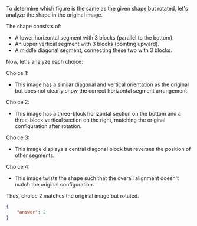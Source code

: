 To determine which figure is the same as the given shape but rotated, let's analyze the shape in the original image.

The shape consists of:
- A lower horizontal segment with 3 blocks (parallel to the bottom).
- An upper vertical segment with 3 blocks (pointing upward).
- A middle diagonal segment, connecting these two with 3 blocks.

Now, let's analyze each choice:

Choice 1:
- This image has a similar diagonal and vertical orientation as the original but does not clearly show the correct horizontal segment arrangement.

Choice 2:
- This image has a three-block horizontal section on the bottom and a three-block vertical section on the right, matching the original configuration after rotation.

Choice 3:
- This image displays a central diagonal block but reverses the position of other segments.

Choice 4:
- This image twists the shape such that the overall alignment doesn't match the original configuration.

Thus, choice 2 matches the original image but rotated.

```json
{
    "answer": 2
}
```